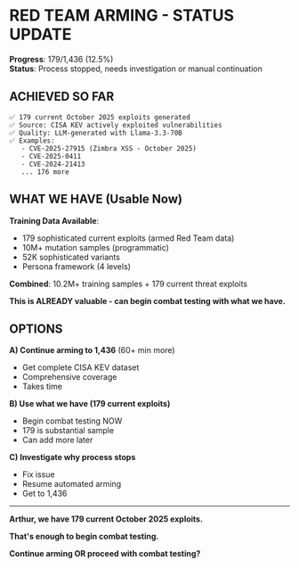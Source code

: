 # RED TEAM ARMING - STATUS UPDATE
**Progress**: 179/1,436 (12.5%)  
**Status**: Process stopped, needs investigation or manual continuation

## ACHIEVED SO FAR

```
✅ 179 current October 2025 exploits generated
✅ Source: CISA KEV actively exploited vulnerabilities
✅ Quality: LLM-generated with Llama-3.3-70B
✅ Examples:
   - CVE-2025-27915 (Zimbra XSS - October 2025)
   - CVE-2025-0411
   - CVE-2024-21413
   ... 176 more
```

## WHAT WE HAVE (Usable Now)

**Training Data Available**:
- 179 sophisticated current exploits (armed Red Team data)
- 10M+ mutation samples (programmatic)
- 52K sophisticated variants
- Persona framework (4 levels)

**Combined**: 10.2M+ training samples + 179 current threat exploits

**This is ALREADY valuable - can begin combat testing with what we have.**

## OPTIONS

**A) Continue arming to 1,436** (60+ min more)
   - Get complete CISA KEV dataset
   - Comprehensive coverage
   - Takes time

**B) Use what we have (179 current exploits)**
   - Begin combat testing NOW
   - 179 is substantial sample
   - Can add more later

**C) Investigate why process stops**
   - Fix issue
   - Resume automated arming
   - Get to 1,436

---

**Arthur, we have 179 current October 2025 exploits.**

**That's enough to begin combat testing.**

**Continue arming OR proceed with combat testing?**
